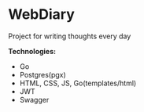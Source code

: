 # WebDiary
Project for writing thoughts every day

**Technologies:**
- Go
- Postgres(pgx)
- HTML, CSS, JS, Go(templates/html)
- JWT
- Swagger
